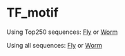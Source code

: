 # TF_motif

Using Top250 sequences:
[Fly](https://htmlpreview.github.io/?https://github.com/Jiahao-Gao/TF_motif/blob/main/fly.html) or [Worm](https://htmlpreview.github.io/?https://github.com/Jiahao-Gao/TF_motif/blob/main/worm.html)

Using all sequences:
[Fly](https://htmlpreview.github.io/?https://github.com/Jiahao-Gao/TF_motif/blob/main/fly_all_peaks.html) or [Worm](https://htmlpreview.github.io/?https://github.com/Jiahao-Gao/TF_motif/blob/main/worm_all_peaks.html)
